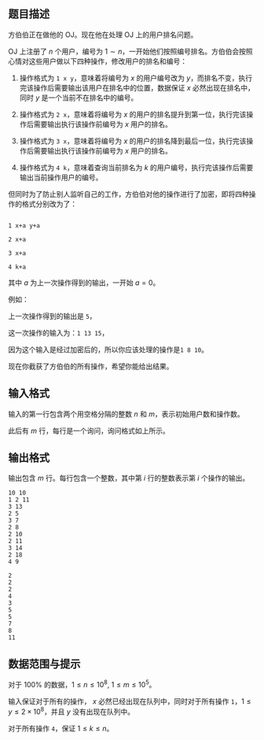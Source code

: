## 题目描述

方伯伯正在做他的 OJ。现在他在处理 OJ 上的用户排名问题。

OJ 上注册了 $n$ 个用户，编号为 $1 \sim n$，一开始他们按照编号排名。方伯伯会按照心情对这些用户做以下四种操作，修改用户的排名和编号：

1. 操作格式为 ``1 x y``，意味着将编号为 $x$ 的用户编号改为 $y$，而排名不变，执行完该操作后需要输出该用户在排名中的位置，数据保证 $x$ 必然出现在排名中，同时 $y$ 是一个当前不在排名中的编号。
2. 操作格式为 ``2 x``，意味着将编号为 $x$ 的用户的排名提升到第一位，执行完该操作后需要输出执行该操作前编号为 $x$ 用户的排名。
3. 操作格式为 ``3 x``，意味着将编号为 $x$ 的用户的排名降到最后一位，执行完该操作后需要输出执行该操作前编号为 $x$ 用户的排名。
4. 操作格式为 ``4 k``，意味着查询当前排名为 $k$ 的用户编号，执行完该操作后需要输出当前操作用户的编号。
但同时为了防止别人监听自己的工作，方伯伯对他的操作进行了加密，即将四种操作的格式分别改为了：

```plain
1 x+a y+a
2 x+a
3 x+a
4 k+a
```

其中 $a$ 为上一次操作得到的输出，一开始 $a=0$。

例如：
上一次操作得到的输出是 ``5``，  
这一次操作的输入为：``1 13 15``，  
因为这个输入是经过加密后的，所以你应该处理的操作是``1 8 10``。

现在你截获了方伯伯的所有操作，希望你能给出结果。

## 输入格式

输入的第一行包含两个用空格分隔的整数 $n$ 和 $m$，表示初始用户数和操作数。  
此后有 $m$ 行，每行是一个询问，询问格式如上所示。

## 输出格式

输出包含 $m$ 行。每行包含一个整数，其中第 $i$ 行的整数表示第 $i$ 个操作的输出。

```input1
10 10
1 2 11
3 13
2 5
3 7
2 8
2 10
2 11
3 14
2 18
4 9
```

```output1
2
2
2
4
3
5
5
7
8
11
```

## 数据范围与提示

对于 $100 \%$ 的数据，$1 \leq n \leq 10^8,\ 1 \leq m \leq 10^5$。  
输入保证对于所有的操作， $x$ 必然已经出现在队列中，同时对于所有操作 ``1``，$1 \leq y \leq  2 \times 10^8$，并且 $y$ 没有出现在队列中。  
对于所有操作 ``4``，保证 $1 \leq k \leq n$。

